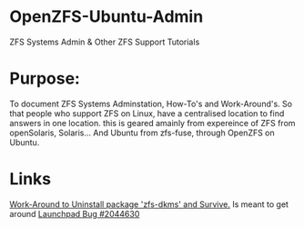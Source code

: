 # OpenZFS-Ubuntu-Admin
ZFS Systems Admin &amp; Other ZFS Support Tutorials

# Purpose:
To document ZFS Systems Adminstation, How-To's and Work-Around's. So that people who support ZFS on Linux, have a centralised location to find answers in one location. this is geared amainly from expereince of ZFS from openSolaris, Solaris... And Ubuntu from zfs-fuse, through OpenZFS on Ubuntu.

# Links
[Work-Around to Uninstall package 'zfs-dkms' and Survive.][1] Is meant to get around [Launchpad Bug #2044630][2]

[1]: https://github.com/Mafoelffen1/OpenZFS-Ubuntu-Admin/blob/main/ZFS-DKMS-WORK-AROUND.md
[2]: https://bugs.launchpad.net/ubuntu/+source/zfs-linux/+bug/2044630
